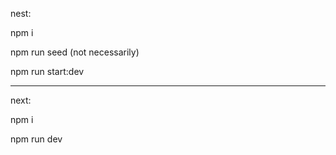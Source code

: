  
 nest: 
 
   npm i
   
   npm run seed (not necessarily)
   
   npm run start:dev

   -------
   
  next:
  
   npm i
   
   npm run dev
   
